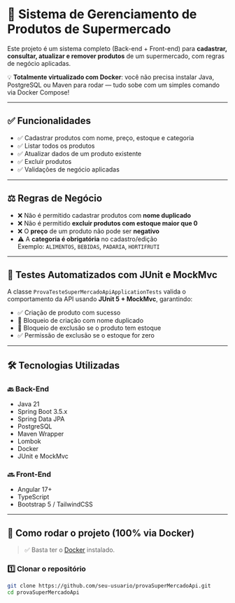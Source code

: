 
# 🛒 Sistema de Gerenciamento de Produtos de Supermercado

Este projeto é um sistema completo (Back-end + Front-end) para **cadastrar, consultar, atualizar e remover produtos** de um supermercado, com regras de negócio aplicadas.

💡 **Totalmente virtualizado com Docker**: você não precisa instalar Java, PostgreSQL ou Maven para rodar — tudo sobe com um simples comando via Docker Compose!

---

## ✅ Funcionalidades

- ✅ Cadastrar produtos com nome, preço, estoque e categoria  
- ✅ Listar todos os produtos  
- ✅ Atualizar dados de um produto existente  
- ✅ Excluir produtos  
- ✅ Validações de negócio aplicadas  

---

## ⚖️ Regras de Negócio

- ❌ Não é permitido cadastrar produtos com **nome duplicado**  
- ❌ Não é permitido **excluir produtos com estoque maior que 0**  
- ❌ O **preço** de um produto não pode ser **negativo**  
- ⚠️ A **categoria é obrigatória** no cadastro/edição  
  Exemplo: `ALIMENTOS`, `BEBIDAS`, `PADARIA`, `HORTIFRUTI`

---

## 🧪 Testes Automatizados com JUnit e MockMvc

A classe `ProvaTesteSuperMercadoApiApplicationTests` valida o comportamento da API usando **JUnit 5 + MockMvc**, garantindo:

- ✅ Criação de produto com sucesso  
- 🚫 Bloqueio de criação com nome duplicado  
- 🚫 Bloqueio de exclusão se o produto tem estoque  
- ✅ Permissão de exclusão se o estoque for zero  

---

## 🛠️ Tecnologias Utilizadas

### 🔙 Back-End
- Java 21  
- Spring Boot 3.5.x  
- Spring Data JPA  
- PostgreSQL  
- Maven Wrapper  
- Lombok  
- Docker
- JUnit e MockMvc  

### 🔜 Front-End
- Angular 17+  
- TypeScript  
- Bootstrap 5 / TailwindCSS  

---

## 🚀 Como rodar o projeto (100% via Docker)

> ✅ Basta ter o [Docker](https://www.docker.com/products/docker-desktop) instalado.

### 1️⃣ Clonar o repositório
```bash
git clone https://github.com/seu-usuario/provaSuperMercadoApi.git
cd provaSuperMercadoApi

